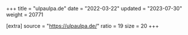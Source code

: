 +++
title = "ulpaulpa.de"
date = "2022-03-22"
updated = "2023-07-30"
weight = 20771

[extra]
source = "https://ulpaulpa.de/"
ratio = 19
size = 20
+++
